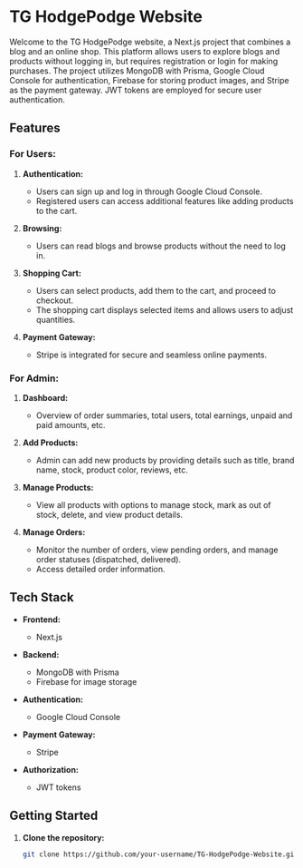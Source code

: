 # TG HodgePodge Website

Welcome to the TG HodgePodge website, a Next.js project that combines a blog and an online shop. This platform allows users to explore blogs and products without logging in, but requires registration or login for making purchases. The project utilizes MongoDB with Prisma, Google Cloud Console for authentication, Firebase for storing product images, and Stripe as the payment gateway. JWT tokens are employed for secure user authentication.

## Features

### For Users:

1. **Authentication:**
   - Users can sign up and log in through Google Cloud Console.
   - Registered users can access additional features like adding products to the cart.

2. **Browsing:**
   - Users can read blogs and browse products without the need to log in.

3. **Shopping Cart:**
   - Users can select products, add them to the cart, and proceed to checkout.
   - The shopping cart displays selected items and allows users to adjust quantities.

4. **Payment Gateway:**
   - Stripe is integrated for secure and seamless online payments.

### For Admin:

1. **Dashboard:**
   - Overview of order summaries, total users, total earnings, unpaid and paid amounts, etc.

2. **Add Products:**
   - Admin can add new products by providing details such as title, brand name, stock, product color, reviews, etc.

3. **Manage Products:**
   - View all products with options to manage stock, mark as out of stock, delete, and view product details.

4. **Manage Orders:**
   - Monitor the number of orders, view pending orders, and manage order statuses (dispatched, delivered).
   - Access detailed order information.

## Tech Stack

- **Frontend:**
  - Next.js

- **Backend:**
  - MongoDB with Prisma
  - Firebase for image storage

- **Authentication:**
  - Google Cloud Console

- **Payment Gateway:**
  - Stripe

- **Authorization:**
  - JWT tokens

## Getting Started

1. **Clone the repository:**
   ```bash
   git clone https://github.com/your-username/TG-HodgePodge-Website.git
